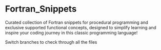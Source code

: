 # Fortran_Snippets

Curated collection of Fortran snippets for procedural programming and exclusive supported functional concepts, designed to simplify learning and inspire your coding journey in this classic programming language! 

Switch branches to check through all the files
